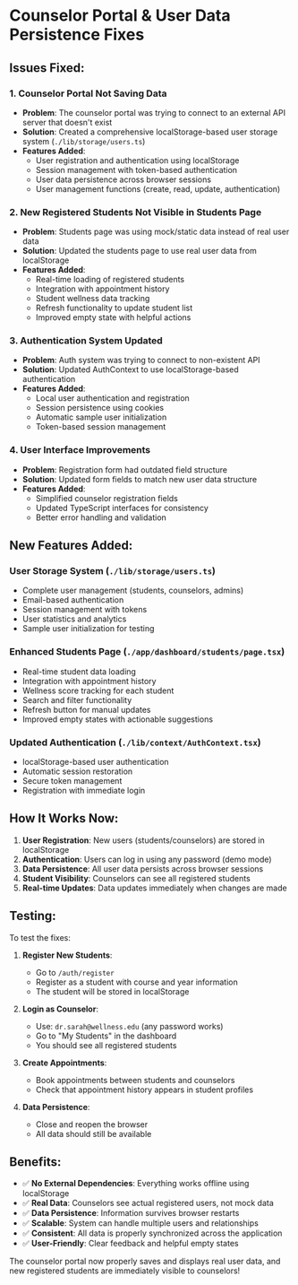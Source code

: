 # Counselor Portal & User Data Persistence Fixes

## Issues Fixed:

### 1. **Counselor Portal Not Saving Data**
   - **Problem**: The counselor portal was trying to connect to an external API server that doesn't exist
   - **Solution**: Created a comprehensive localStorage-based user storage system (`./lib/storage/users.ts`)
   - **Features Added**:
     - User registration and authentication using localStorage
     - Session management with token-based authentication
     - User data persistence across browser sessions
     - User management functions (create, read, update, authentication)

### 2. **New Registered Students Not Visible in Students Page**
   - **Problem**: Students page was using mock/static data instead of real user data
   - **Solution**: Updated the students page to use real user data from localStorage
   - **Features Added**:
     - Real-time loading of registered students
     - Integration with appointment history
     - Student wellness data tracking
     - Refresh functionality to update student list
     - Improved empty state with helpful actions

### 3. **Authentication System Updated**
   - **Problem**: Auth system was trying to connect to non-existent API
   - **Solution**: Updated AuthContext to use localStorage-based authentication
   - **Features Added**:
     - Local user authentication and registration
     - Session persistence using cookies
     - Automatic sample user initialization
     - Token-based session management

### 4. **User Interface Improvements**
   - **Problem**: Registration form had outdated field structure
   - **Solution**: Updated form fields to match new user data structure
   - **Features Added**:
     - Simplified counselor registration fields
     - Updated TypeScript interfaces for consistency
     - Better error handling and validation

## New Features Added:

### User Storage System (`./lib/storage/users.ts`)
- Complete user management (students, counselors, admins)
- Email-based authentication
- Session management with tokens
- User statistics and analytics
- Sample user initialization for testing

### Enhanced Students Page (`./app/dashboard/students/page.tsx`)
- Real-time student data loading
- Integration with appointment history
- Wellness score tracking for each student
- Search and filter functionality
- Refresh button for manual updates
- Improved empty states with actionable suggestions

### Updated Authentication (`./lib/context/AuthContext.tsx`)
- localStorage-based user authentication
- Automatic session restoration
- Secure token management
- Registration with immediate login

## How It Works Now:

1. **User Registration**: New users (students/counselors) are stored in localStorage
2. **Authentication**: Users can log in using any password (demo mode)
3. **Data Persistence**: All user data persists across browser sessions
4. **Student Visibility**: Counselors can see all registered students
5. **Real-time Updates**: Data updates immediately when changes are made

## Testing:

To test the fixes:

1. **Register New Students**:
   - Go to `/auth/register`
   - Register as a student with course and year information
   - The student will be stored in localStorage

2. **Login as Counselor**:
   - Use: `dr.sarah@wellness.edu` (any password works)
   - Go to "My Students" in the dashboard
   - You should see all registered students

3. **Create Appointments**:
   - Book appointments between students and counselors
   - Check that appointment history appears in student profiles

4. **Data Persistence**:
   - Close and reopen the browser
   - All data should still be available

## Benefits:

- ✅ **No External Dependencies**: Everything works offline using localStorage
- ✅ **Real Data**: Counselors see actual registered users, not mock data
- ✅ **Data Persistence**: Information survives browser restarts
- ✅ **Scalable**: System can handle multiple users and relationships
- ✅ **Consistent**: All data is properly synchronized across the application
- ✅ **User-Friendly**: Clear feedback and helpful empty states

The counselor portal now properly saves and displays real user data, and new registered students are immediately visible to counselors!
